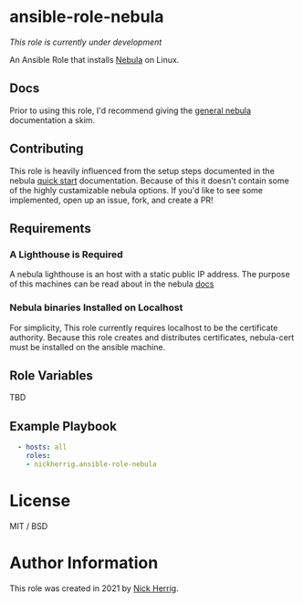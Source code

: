 # ansible-role-nebula

*This role is currently under development*

An Ansible Role that installs [Nebula](https://www.defined.net/nebula/)
on Linux.

## Docs
Prior to using this role, I'd recommend giving the 
[general nebula](https://www.defined.net/nebula/introduction/) 
documentation a skim.

## Contributing
This role is heavily influenced from the setup steps documented 
in the nebula [quick start](https://www.defined.net/nebula/quick-start/)
documentation. Because of this it doesn't contain some of the highly
custamizable nebula options. If you'd like to see some implemented, 
open up an issue, fork, and create a PR!

## Requirements

### A Lighthouse is Required
A nebula lighthouse is an host with a static public IP address.
The purpose of this machines can be read about in the nebula 
[docs](https://www.defined.net/nebula/introduction/#components-of-a-nebula-network)

### Nebula binaries Installed on Localhost 
For simplicity, This role currently requires localhost to be the certificate authority.
Because this role creates and distributes certificates, nebula-cert must 
be installed on the ansible machine. 

## Role Variables

TBD


## Example Playbook

```yaml
  - hosts: all 
    roles:
    - nickherrig.ansible-role-nebula
```

# License

MIT / BSD

# Author Information

This role was created in 2021 by [Nick Herrig](nickherrig.com).
